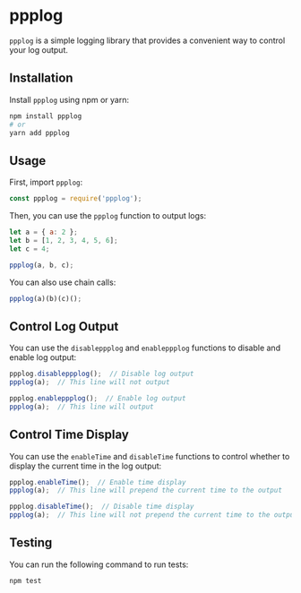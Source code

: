 # ppplog

`ppplog` is a simple logging library that provides a convenient way to control your log output.

## Installation

Install `ppplog` using npm or yarn:

```bash
npm install ppplog
# or
yarn add ppplog
```

## Usage

First, import `ppplog`:

```javascript
const ppplog = require('ppplog');
```

Then, you can use the `ppplog` function to output logs:

```javascript
let a = { a: 2 };
let b = [1, 2, 3, 4, 5, 6];
let c = 4;

ppplog(a, b, c);
```

You can also use chain calls:

```javascript
ppplog(a)(b)(c)();
```

## Control Log Output

You can use the `disableppplog` and `enableppplog` functions to disable and enable log output:

```javascript
ppplog.disableppplog();  // Disable log output
ppplog(a);  // This line will not output

ppplog.enableppplog();  // Enable log output
ppplog(a);  // This line will output
```

## Control Time Display

You can use the `enableTime` and `disableTime` functions to control whether to display the current time in the log output:

```javascript
ppplog.enableTime();  // Enable time display
ppplog(a);  // This line will prepend the current time to the output

ppplog.disableTime();  // Disable time display
ppplog(a);  // This line will not prepend the current time to the output
```

## Testing

You can run the following command to run tests:

```bash
npm test
```
